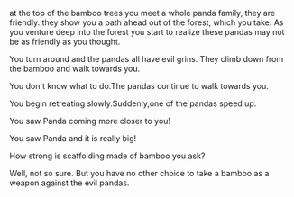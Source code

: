at the top of the bamboo trees you meet a whole panda family, they are friendly.
they show you a path ahead out of the forest, which you take. As you venture deep into the forest
you start to realize these pandas may not be as friendly as you thought.

You turn around and the pandas all have evil grins.  They climb down from the
bamboo and walk towards you.

You don't know what to do.The pandas continue to walk towards you.

You begin retreating slowly.Suddenly,one of the pandas speed up.

You saw Panda coming more closer to you!

You saw Panda and it is really big!

How strong is scaffolding made of bamboo you ask?

Well, not so sure. But you have no other choice to take a bamboo as a weapon against the evil pandas.